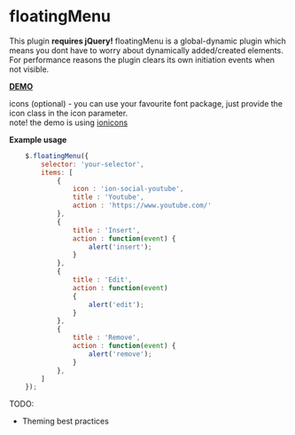 # floatingMenu

This plugin **requires jQuery!**
floatingMenu is a global-dynamic plugin which means you dont have to worry about dynamically added/created elements.
For performance reasons the plugin clears its own initiation events when not visible.

[**DEMO**](https://vladthecodeimpaler.github.io/floatingMenu/)


icons (optional) - you can use your favourite font package, just provide the icon class in the icon parameter. <br />
note! the demo is using [ionicons](http://ionicons.com/)

**Example usage**

```javascript
    $.floatingMenu({
        selector: 'your-selector',
        items: [
            {
            	icon : 'ion-social-youtube',
            	title : 'Youtube',
                action : 'https://www.youtube.com/'
            },
            {
            	title : 'Insert',
                action : function(event) {
                	alert('insert');
                }
            },
            {
            	title : 'Edit',
                action : function(event) 
                {
                	alert('edit');
                }
            },
            {
            	title : 'Remove',
                action : function(event) {
                    alert('remove');
                }
            },
        ]
    });
```

TODO:

- Theming best practices